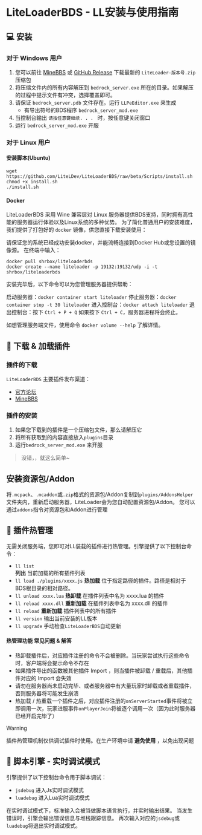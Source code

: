 # LiteLoaderBDS - LL安装与使用指南

## 💻 安装

### 对于 Windows 用户

1. 您可以前往 [MineBBS](https://www.minebbs.com/liteloader/) 或 [GitHub Release](https://github.com/LiteLDev/LiteLoader/releases) 下载最新的 `LiteLoader-版本号.zip` 压缩包
2. 将压缩文件内的所有内容解压到 `bedrock_server.exe` 所在的目录。如果解压的过程中提示文件有冲突，选择覆盖即可。
3. 请保证 `bedrock_server.pdb` 文件存在。运行 `LLPeEditor.exe` 来生成
   - 有导出符号的BDS程序 `bedrock_server_mod.exe`
4. 当控制台输出 `请按任意键继续. . . ` 时，按任意键关闭窗口
5. 运行 `bedrock_server_mod.exe` 开服

### 对于 Linux 用户

#### 安装脚本(Ubuntu)

```
wget https://github.com/LiteLDev/LiteLoaderBDS/raw/beta/Scripts/install.sh
chmod +x install.sh
./install.sh
```

#### Docker

LiteLoaderBDS 采用 Wine 兼容层对 Linux 服务器提供BDS支持，同时拥有高性能的服务器运行体验以及Linux系统的多种优势。
为了简化普通用户的安装难度，我们提供了打包好的 `docker` 镜像，供您直接下载安装使用：

请保证您的系统已经成功安装docker，并能流畅连接到Docker Hub或您设置的镜像源。
在终端中输入：

```
docker pull shrbox/liteloaderbds
docker create --name liteloader -p 19132:19132/udp -i -t shrbox/liteloaderbds
```

安装完毕后，以下命令可以为您管理服务器提供帮助：

启动服务器：`docker container start liteloader`
停止服务器：`docker container stop -t 30 liteloader`
进入控制台：`docker attach liteloader`
退出控制台：按下 `Ctrl + P + Q`
如果按下 `Ctrl + C`，服务器进程将会终止。

如想管理服务端文件，使用命令 `docker volume --help` 了解详情。

## 🎯 下载 & 加载插件

### 插件的下载

`LiteLoaderBDS` 主要插件发布渠道：

- [官方论坛](https://forum.litebds.com/)
- [MineBBS](https://www.minebbs.com/resources/?prefix_id=59)

### 插件的安装

1. 如果您下载到的插件是一个压缩包文件，那么请解压它
2. 将所有获取到的内容直接放入`plugins`目录
3. 运行`bedrock_server_mod.exe` 来开服

> 没错，，就这么简单~

## 安装资源包/Addon
将`.mcpack`、`.mcaddon`或`.zip`格式的资源包/Addon复制到`plugins/AddonsHelper`文件夹内，重新启动服务器，LiteLoader会为您自动配置资源包/Addon。
您可以通过`addons`指令对资源包和Addon进行管理

## 🔌 插件热管理

无需关闭服务端，您即可对LL装载的插件进行热管理。引擎提供了以下控制台命令：

- `ll list`  
  **列出** 当前加载的所有插件列表
- `ll load ./plugins/xxxx.js`
  **热加载** 位于指定路径的插件。路径是相对于BDS根目录的相对路径。
- `ll unload xxxx.lua`
  **热卸载** 在插件列表中名为 xxxx.lua 的插件
- `ll reload xxxx.dll`
  **重新加载** 在插件列表中名为 xxxx.dll 的插件
- `ll reload`
  **重新加载** 插件列表中的所有插件
- `ll version`
  输出当前安装的LL版本
- `ll upgrade`
  手动检查`LiteLoaderBDS`自动更新

#### 热管理功能 常见问题 & 解答

- 热卸载插件后，对应插件注册的命令不会被删除。当玩家尝试执行这些命令时，客户端将会提示命令不存在
- 如果插件导出的函数被其他插件 Import ，则当插件被卸载 / 重载后，其他插件对应的 Import 会失效
- 请勿在服务器尚未启动完毕、或者服务器中有大量玩家时卸载或者重载插件，否则服务器将可能发生崩溃
- 热加载 / 热重载一个插件之后，对应插件注册的`onServerStarted`事件将被立即调用一次，玩家进服事件`onPlayerJoin`将被逐个调用一次（因为此时服务器已经开启完毕了）

>[!WARNING]
>
>插件热管理机制仅供调试插件时使用。在生产环境中请 **避免使用** ，以免出现问题

## 📡 脚本引擎 - 实时调试模式

引擎提供了以下控制台命令用于脚本调试：

- `jsdebug`
  进入Js实时调试模式
- `luadebug`
  进入Lua实时调试模式

在实时调试模式下，标准输入会被当做脚本语言执行，并实时输出结果。
当发生错误时，引擎会输出错误信息与堆栈跟踪信息。
再次输入对应的`jsdebug`或`luadebug`将退出实时调试模式。